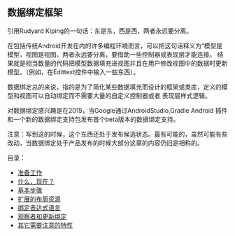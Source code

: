 ## 数据绑定框架

引用Rudyard Kiping的一句话：东是东，西是西，两者永远要分离。

在包括传统Android开发在内的许多编程环境而言，可以把这句话释义为“模型是模型，视图是视图，两者永远要分离，要借助一些控制器或表现层才能连接。
结果就是相当数量的代码把模型数据填充进视图并且在用户修改视图中的数据时更新模型。（例如，在Edittext控件中输入一些东西）。

数据绑定总的来说，指的是为了简化某些数据填充而设计的框架或类库，定义的模型和视图可以自动绑定而不需要大量的自定义控制器或者
表现层样式逻辑。

对数据绑定感兴趣是在2015，当Google通过AndroidStudio,Gradle Android 插件和一个新的数据绑定支持包发布首个beta版本的数据绑定支持。

注意：写到这的时候，这个东西还处于发布候选状态。最有可能的，虽然可能有些改动，当数据绑定处于产品发布的时候大部分这章的内容仍旧是相称的。

目录：
* [准备工作](https://github.com/jinyulei0710/The-Busy-Coder-s-Guide-to-Android-Development/blob/master/TheDataBindingFramework/Prerequisites.md)
* [什么，现在？](https://github.com/jinyulei0710/The-Busy-Coder-s-Guide-to-Android-Development/blob/master/TheDataBindingFramework/TheWhatNow.md)
* [基本步骤](https://github.com/jinyulei0710/The-Busy-Coder-s-Guide-to-Android-Development/blob/master/TheDataBindingFramework/TheBasicSteps.md)
* [扩展的布局资源](https://github.com/jinyulei0710/The-Busy-Coder-s-Guide-to-Android-Development/blob/master/TheDataBindingFramework/TheExtendedLayoutResource.md)
* [绑定表达式语言](https://github.com/jinyulei0710/The-Busy-Coder-s-Guide-to-Android-Development/blob/master/TheDataBindingFramework/TheBindingExpressionLanguage.md)
* [观察者和更新绑定](https://github.com/jinyulei0710/The-Busy-Coder-s-Guide-to-Android-Development/blob/master/TheDataBindingFramework/ObservablesandUpdatingtheBinding.md)
* [其它需要注意的特性]()
